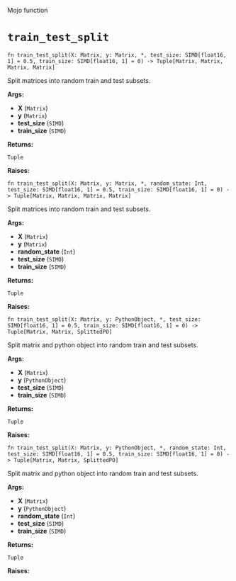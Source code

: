 Mojo function

# `train_test_split`

```mojo
fn train_test_split(X: Matrix, y: Matrix, *, test_size: SIMD[float16, 1] = 0.5, train_size: SIMD[float16, 1] = 0) -> Tuple[Matrix, Matrix, Matrix, Matrix]
```

Split matrices into random train and test subsets.

**Args:**

- **X** (`Matrix`)
- **y** (`Matrix`)
- **test_size** (`SIMD`)
- **train_size** (`SIMD`)

**Returns:**

`Tuple`

**Raises:**

```mojo
fn train_test_split(X: Matrix, y: Matrix, *, random_state: Int, test_size: SIMD[float16, 1] = 0.5, train_size: SIMD[float16, 1] = 0) -> Tuple[Matrix, Matrix, Matrix, Matrix]
```

Split matrices into random train and test subsets.

**Args:**

- **X** (`Matrix`)
- **y** (`Matrix`)
- **random_state** (`Int`)
- **test_size** (`SIMD`)
- **train_size** (`SIMD`)

**Returns:**

`Tuple`

**Raises:**

```mojo
fn train_test_split(X: Matrix, y: PythonObject, *, test_size: SIMD[float16, 1] = 0.5, train_size: SIMD[float16, 1] = 0) -> Tuple[Matrix, Matrix, SplittedPO]
```

Split matrix and python object into random train and test subsets.

**Args:**

- **X** (`Matrix`)
- **y** (`PythonObject`)
- **test_size** (`SIMD`)
- **train_size** (`SIMD`)

**Returns:**

`Tuple`

**Raises:**

```mojo
fn train_test_split(X: Matrix, y: PythonObject, *, random_state: Int, test_size: SIMD[float16, 1] = 0.5, train_size: SIMD[float16, 1] = 0) -> Tuple[Matrix, Matrix, SplittedPO]
```

Split matrix and python object into random train and test subsets.

**Args:**

- **X** (`Matrix`)
- **y** (`PythonObject`)
- **random_state** (`Int`)
- **test_size** (`SIMD`)
- **train_size** (`SIMD`)

**Returns:**

`Tuple`

**Raises:**

